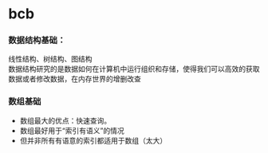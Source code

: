 # bcb
### 数据结构基础：
线性结构、树结构、图结构  
数据结构研究的是数据如何在计算机中运行组织和存储，使得我们可以高效的获取数据或者修改数据，在内存世界的增删改查  
### 数组基础  
*  数组最大的优点：快速查询。  
*  数组最好用于“索引有语义”的情况
*  但并非所有有语意的索引都适用于数组（太大）  

